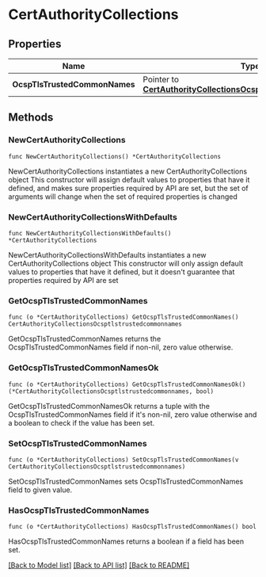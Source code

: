 # CertAuthorityCollections

## Properties

Name | Type | Description | Notes
------------ | ------------- | ------------- | -------------
**OcspTlsTrustedCommonNames** | Pointer to [**CertAuthorityCollectionsOcsptlstrustedcommonnames**](CertAuthorityCollectionsOcsptlstrustedcommonnames.md) |  | [optional] 

## Methods

### NewCertAuthorityCollections

`func NewCertAuthorityCollections() *CertAuthorityCollections`

NewCertAuthorityCollections instantiates a new CertAuthorityCollections object
This constructor will assign default values to properties that have it defined,
and makes sure properties required by API are set, but the set of arguments
will change when the set of required properties is changed

### NewCertAuthorityCollectionsWithDefaults

`func NewCertAuthorityCollectionsWithDefaults() *CertAuthorityCollections`

NewCertAuthorityCollectionsWithDefaults instantiates a new CertAuthorityCollections object
This constructor will only assign default values to properties that have it defined,
but it doesn't guarantee that properties required by API are set

### GetOcspTlsTrustedCommonNames

`func (o *CertAuthorityCollections) GetOcspTlsTrustedCommonNames() CertAuthorityCollectionsOcsptlstrustedcommonnames`

GetOcspTlsTrustedCommonNames returns the OcspTlsTrustedCommonNames field if non-nil, zero value otherwise.

### GetOcspTlsTrustedCommonNamesOk

`func (o *CertAuthorityCollections) GetOcspTlsTrustedCommonNamesOk() (*CertAuthorityCollectionsOcsptlstrustedcommonnames, bool)`

GetOcspTlsTrustedCommonNamesOk returns a tuple with the OcspTlsTrustedCommonNames field if it's non-nil, zero value otherwise
and a boolean to check if the value has been set.

### SetOcspTlsTrustedCommonNames

`func (o *CertAuthorityCollections) SetOcspTlsTrustedCommonNames(v CertAuthorityCollectionsOcsptlstrustedcommonnames)`

SetOcspTlsTrustedCommonNames sets OcspTlsTrustedCommonNames field to given value.

### HasOcspTlsTrustedCommonNames

`func (o *CertAuthorityCollections) HasOcspTlsTrustedCommonNames() bool`

HasOcspTlsTrustedCommonNames returns a boolean if a field has been set.


[[Back to Model list]](../README.md#documentation-for-models) [[Back to API list]](../README.md#documentation-for-api-endpoints) [[Back to README]](../README.md)


